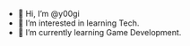 - 👋 Hi, I’m @y00gi
- 👀 I’m interested in learning Tech.
- 🌱 I’m currently learning Game Development.


